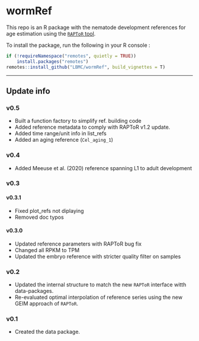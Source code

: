 # wormRef

This repo is an R package with the nematode development references for age estimation using the [`RAPToR` tool](https://github.com/LBMC/RAPToR).

To install the package, run the following in your R console :

```r
if (!requireNamespace("remotes", quietly = TRUE))
    install.packages("remotes")
remotes::install_github("LBMC/wormRef", build_vignettes = T)
```

<hr>

## Update info
### v0.5
 - Built a function factory to simplify ref. building code
 - Added reference metadata to comply with RAPToR v1.2 update.
 - Added time range/unit info in list_refs 
 - Added an aging reference (`Cel_aging_1`)
 
### v0.4
 - Added Meeuse et al. (2020) reference spanning L1 to adult development

### v0.3
#### v0.3.1
 - Fixed plot_refs not diplaying
 - Removed doc typos
 
#### v0.3.0
 - Updated reference parameters with RAPToR bug fix
 - Changed all RPKM to TPM
 - Updated the embryo reference with stricter quality filter on samples 
 
### v0.2
 - Updated the internal structure to match the new `RAPToR` interface witth data-packages.
 - Re-evaluated optimal interpolation of reference series using the new GEIM approach of `RAPToR`.
 
### v0.1
 - Created the data package. 
